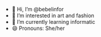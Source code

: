 - 👋 Hi, I’m @bebelinfor
- 👀 I’m interested in art and fashion
- 🌱 I’m currently learning informatic
- 😄 Pronouns: She/her
  

<!---
bebelinfor/bebelinfor is a ✨ special ✨ repository because its `README.md` (this file) appears on your GitHub profile.
You can click the Preview link to take a look at your changes.
--->
